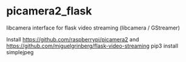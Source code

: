 # picamera2_flask
libcamera interface for flask video streaming (libcamera / GStreamer)

Install https://github.com/raspberrypi/picamera2 and https://github.com/miguelgrinberg/flask-video-streaming
pip3 install simplejpeg

